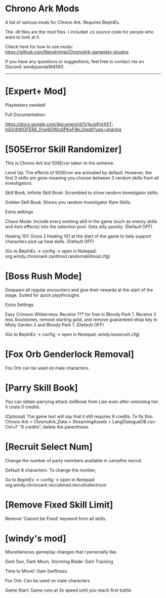 # Chrono Ark Mods

A list of various mods for Chrono Ark. Requires BepInEx.

The .dll files are the mod files. I included .cs source code for people who want to look at it. 

Check here for how to use mods: https://github.com/Neoshrimp/ChronoArk-gameplay-plugins

If you have any questions or suggestions, feel free to contact me on Discord: windypanda1#4593

---
# [Expert+ Mod]

Playtesters needed!

Full Documentation:

https://docs.google.com/document/d/1v1eJqPntX5T-lnDV4tWOFE66_IVwi6GWcdjPKxF9kL0/edit?usp=sharing

# [505Error Skill Randomizer]

This is Chrono Ark but 505Error taken to the extreme.

Level Up: The effects of 505Error are activated by default. However, the first 3 skills are gone meaning you choose between 3 random skills from all investigators.

Skill Book, Infinite Skill Book: Scrambled to show random Investigator skills. 

Golden Skill Book: Shows you random Investigator Rare Skills.

Extra settings

Chaos Mode: Include every existing skill in the game (such as enemy skills and item effects) into the selection pool. Gets silly quickly. (Default OFF)

Healing 101: Gives 2 Healing 101 at the start of the game to help support characters pick up heal skills. (Default OFF) 

(Go to BepInEx -> config -> open in Notepad: org.windy.chronoark.cardmod.randomskillmod.cfg)

# [Boss Rush Mode]

Despawn all regular encounters and give their rewards at the start of the stage. Suited for quick playthroughs.

Extra Settings

Easy Crimson Wilderness: Receive ??? for free in Bloody Park 1. Receive 2 less Soulstones, remove starting gold, and remove guaranteed shop key in Misty Garden 2 and Bloody Park 1. (Default OFF)

(Go to BepInEx -> config -> open in Notepad: windy.bossrush.cfg)

# [Fox Orb Genderlock Removal]

Fox Orb can be used on male characters.


# [Parry Skill Book]

You can obtain parrying attack skillbook from Lian even after unlocking her. It costs 0 credits. 

(Optional) The game text will say that it still requires 8 credits. To fix this: Chrono Ark > ChronoArk_Data > StreamingAssets > LangDialogueDB.csv: Ctrl+F "8 credits", delete the parenthesis

# [Recruit Select Num]

Change the number of party members available in campfire recruit. 

Default 8 characters. To change the number,

Go to BepInEx -> config -> open in Notepad: org.windy.chronoark.recruitmod.recruitselectnum

# [Remove Fixed Skill Limit]

Remove 'Cannot be Fixed' keyword from all skills. 

# [windy's mod]

Miscellaneous gameplay changes that I personally like.

Dark Sun, Dark Moon, Storming Blade: Gain Tracking

Time to Move!: Gain Swiftness

Fox Orb: Can be used on male characters

Game Start: Game runs at 3x speed until you reach first battle
